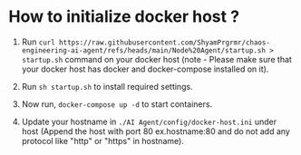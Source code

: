 # How to initialize docker host ? 

1. Run `curl https://raw.githubusercontent.com/ShyamPrgrmr/chaos-engineering-ai-agent/refs/heads/main/Node%20Agent/startup.sh > startup.sh` command on your docker host (note - Please make sure that your docker host has docker and docker-compose installed on it).  

2. Run `sh startup.sh` to install required settings. 

3. Now run, `docker-compose up -d` to start containers. 

3. Update your hostname in `./AI Agent/config/docker-host.ini` under host (Append the host with port 80 ex.hostname:80 and do not add any protocol like "http" or "https" in hostname). 

